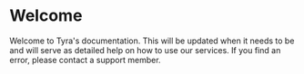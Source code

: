 # Welcome

Welcome to Tyra's documentation. This will be updated when it needs to be and will serve as detailed help on how to use our services. If you find an error, please contact a support member.
